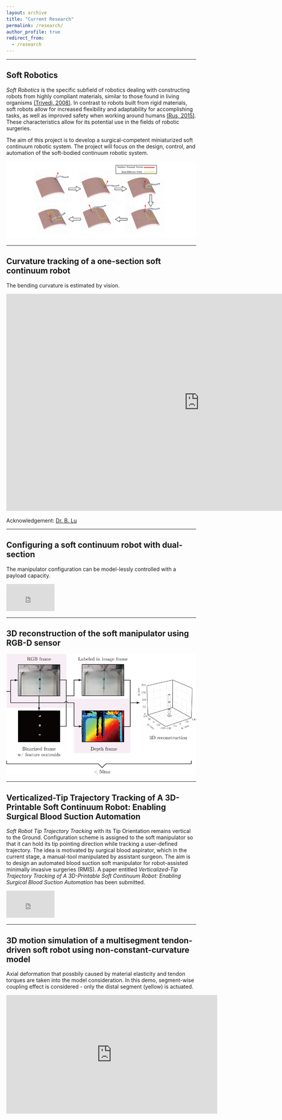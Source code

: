 ```yaml
---
layout: archive
title: "Current Research"
permalink: /research/
author_profile: true
redirect_from:
  - /research
---
```



---
## Soft Robotics  

_Soft Robotics_ is the specific subfield of robotics dealing with constructing robots from highly compliant materials, similar to those found in living organisms [(Trivedi, 2008)](https://www.hindawi.com/journals/abb/2008/520417/). In contrast to robots built from rigid materials, soft robots allow for increased flexibility and adaptability for accomplishing tasks, as well as improved safety when working around humans [(Rus, 2015)](https://www.nature.com/articles/nature14543.pdf). These characteristics allow for its potential use in the fields of robotic surgeries.

The aim of this project is to develop a surgical-competent miniaturized soft continuum robotic system. The project will focus on the design, control, and automation of the soft-bodied continuum robotic system.

<!-- ![surface](/images/surface.png) -->
<img src="/images/surface.png" width="600" />

---
## Curvature tracking of a one-section soft continuum robot  

The bending curvature is estimated by vision.  

<iframe width="1024" height="576" src="https://www.youtube.com/embed/llZsSwqj-_Y" frameborder="0" allow="accelerometer; autoplay; encrypted-media; gyroscope; picture-in-picture" allowfullscreen></iframe>

  Acknowledgement: [Dr. B. Lu](https://lu-bo.github.io)
  
  
---
## Configuring a soft continuum robot with dual-section

The manipulator configuration can be model-lessly controlled with a payload capacity.  

<iframe width="128" height="72" src="https://www.youtube.com/embed/_yy3LjOx5cc" frameborder="0" allow="accelerometer; autoplay; encrypted-media; gyroscope; picture-in-picture"></iframe>

---
## 3D reconstruction of the soft manipulator using RGB-D sensor

<img src="/images/depthImgg.png" width="600" />


---
## Verticalized-Tip Trajectory Tracking of A 3D-Printable Soft Continuum Robot: Enabling Surgical Blood Suction Automation

*Soft Robot Tip Trajectory Tracking* with its Tip Orientation remains vertical to the Ground. Configuration scheme is assigned to the soft manipulator so that it can hold its tip pointing direction while tracking a user-defined trajectory. The idea is motivated by surgical blood aspirator, which in the current stage, a manual-tool manipulated by assistant surgeon. The aim is to design an automated blood suction soft manipulator for robot-assisted minimally invasive surgeries (RMIS). A paper entitled *Verticalized-Tip Trajectory Tracking of A 3D-Printable Soft Continuum Robot: Enabling Surgical Blood Suction Automation* has been submitted.

<iframe width="128" height="72" src="https://youtu.be/_5zb7vnvwkA" frameborder="0" allow="accelerometer; autoplay; encrypted-media; gyroscope; picture-in-picture"></iframe>




---
## 3D motion simulation of a multisegment tendon-driven soft robot using non-constant-curvature model


Axial deformation that possbily caused by material elasticity and tendon torques are taken into the model consideration. In this demo, segment-wise coupling effect is considered - only the distal segment (yellow) is actuated.

<iframe width="560" height="315" src="https://www.youtube.com/embed/CfRrfUAi4aQ" frameborder="0" allow="accelerometer; autoplay; clipboard-write; encrypted-media; gyroscope; picture-in-picture" allowfullscreen></iframe>
